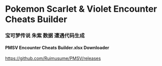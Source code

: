 # Pokemon Scarlet & Violet Encounter Cheats Builder
### 宝可梦传说 朱紫 数据 遭遇代码生成

#### PMSV Encounter Cheats Builder.xlsx Downloader
https://github.com/Ruimusume/PMSV/releases
